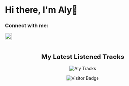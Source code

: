 <h1>Hi there, I'm Aly👋</h1>

### Connect with me:

[<img align="left" alt="codeSTACKr | LinkedIn" width="22px" src="https://upload.wikimedia.org/wikipedia/commons/c/ca/LinkedIn_logo_initials.png" />][linkedin]

<br />

<div align="center">
 <br />

## My Latest Listened Tracks 
<img align="center" src="https://musichub-without-twitter.vercel.app/" alt="Aly Tracks"/>

![Visitor Badge](https://visitor-badge.laobi.icu/badge?page_id=alykhaled.alykhaled)

</div>

<br />
<br />

[website]: https://alykhaled.com
[twitter]: https://twitter.com/alykhaleddd
[linkedin]: https://www.linkedin.com/in/alykhdev/
